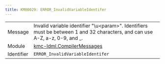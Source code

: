 ```yaml
---
title: KM00029: ERROR_InvalidVariableIdentifer
---
```


|            |           |
|------------|---------- |
| Message    | Invalid variable identifier "\\u&lt;param&gt;"\. Identifiers must be between 1 and 32 characters, and can use A\-Z, a\-z, 0\-9, and \_\. |
| Module     | [kmc-ldml.CompilerMessages](kmc-ldml.compilermessages) |
| Identifier | `ERROR_InvalidVariableIdentifer` |


